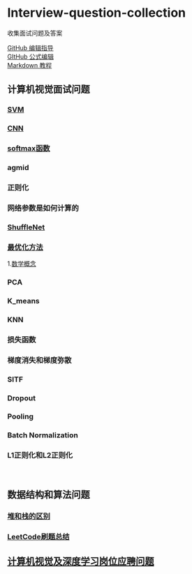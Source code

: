 # Interview-question-collection
收集面试问题及答案<br>

[GitHub 编辑指导](https://blog.csdn.net/ljc_563812704/article/details/53464039)<br>
[GItHub 公式编辑](https://www.jianshu.com/p/fd97e1f8f699)<br>
[Markdown 教程](https://hacpai.com/guide/markdown)<br>

## 计算机视觉面试问题
### [SVM](https://blog.csdn.net/v_july_v/article/details/7624837)<br>
### [CNN](https://blog.csdn.net/fengbingchun/article/details/50529500)<br>
### [softmax函数](https://blog.csdn.net/u014380165/article/details/77284921)<br>
### agmid
### 正则化
### 网络参数是如何计算的
### [ShuffleNet](https://blog.csdn.net/u011974639/article/details/79200559)<br>
### [最优化方法](http://www.cnblogs.com/maybe2030/p/4751804.html#_label0)<br>
1.[数学概念](https://blog.csdn.net/majinlei121/article/details/47260917)<br>
### PCA
### K_means
### KNN
### 损失函数
### 梯度消失和梯度弥散
### SITF
### Dropout
### Pooling
### Batch Normalization
### L1正则化和L2正则化
<br>

## 数据结构和算法问题
### [堆和栈的区别](https://blog.csdn.net/hairetz/article/details/4141043)<br>
### [LeetCode刷题总结](https://github.com/holyhond/Interview-question-collection/blob/master/LeetCode.md)<br>

## [计算机视觉及深度学习岗位应聘问题](https://blog.csdn.net/ferriswym/article/details/81331191)<br>
